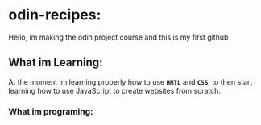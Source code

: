 # odin-recipes:
Hello, im making the odin project course and this is my first github
<h2>What im Learning:</h2>
At the moment im learning properly how to use <code><strong>HMTL</strong></code> and <code><strong>CSS</strong></code>, to then start learning how to use JavaScript to create websites from scratch.
<h3>What im programing:</h3>
